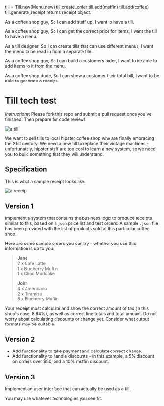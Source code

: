 till = Till.new(Menu.new)
till.create_order
till.add(muffin)
till.add(coffee)
till.generate_receipt
  returns receipt object.


As a coffee shop guy,
So I can add stuff up,
I want to have a till.

As a coffee shop guy,
So I can get the correct price for items,
I want the till to have a menu.

As a till designer,
So I can create tills that can use different menus,
I want the menu to be read in from a separate file.

As a coffee shop guy,
So I can build a customers order,
I want to be able to add items to it from the menu.

As a coffee shop dude,
So I can show a customer their total bill,
I want to be able to generate a receipt.



Till tech test
==============

*Instructions*: Please fork this repo and submit a pull request once you've finished. Then prepare for code review!

![a till](/images/till.jpg)

We want to sell tills to local hipster coffee shop who are finally embracing the 21st century. We need a new till to replace their vintage machines - unfortunately, hipster staff are too cool to learn a new system, so we need you to build something that they will understand.

Specification
-------------

This is what a sample receipt looks like:

![a receipt](/images/receipt.jpg)


Version 1
---------

Implement a system that contains the business logic to produce receipts similar to this, based on a `json` price list and test orders. A sample `.json` file has been provided with the list of products sold at this particular coffee shop.

Here are some sample orders you can try - whether you use this information is up to you:

> **Jane**  
> 2 x Cafe Latte  
> 1 x Blueberry Muffin  
> 1 x Choc Mudcake  
>
> **John**  
> 4 x Americano  
> 2 x Tiramisu  
> 5 x Blueberry Muffin  

Your receipt must calculate and show the correct amount of tax (in this shop's case, 8.64%), as well as correct line totals and total amount. Do not worry about calculating discounts or change yet. Consider what output formats may be suitable.

Version 2
---------

- Add functionality to take payment and calculate correct change.  
- Add functionality to handle discounts - in this example, a 5% discount on orders over $50, and a 10% muffin discount.

Version 3
---------

Implement an user interface that can actually be used as a till.

You may use whatever technologies you see fit.
